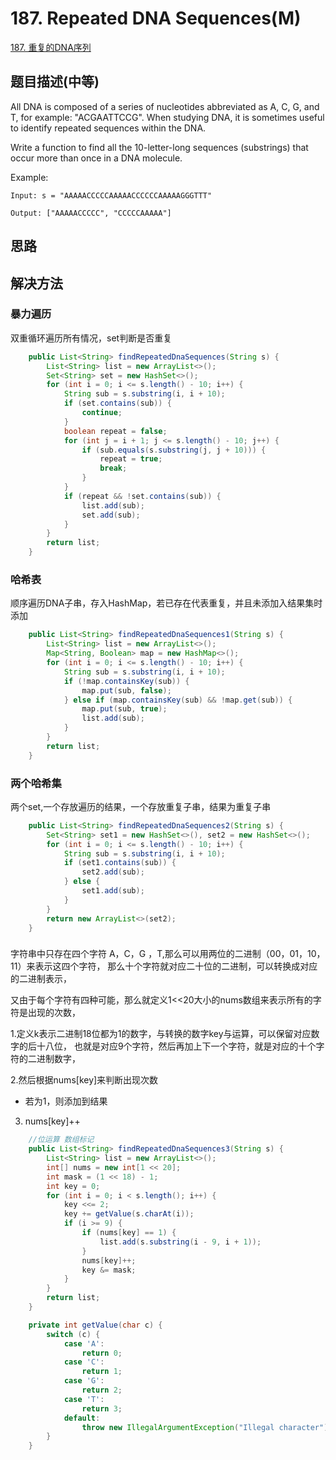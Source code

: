 # 187. Repeated DNA Sequences(M)


[187. 重复的DNA序列](https://leetcode-cn.com/problems/repeated-dna-sequences/)


## 题目描述(中等)

All DNA is composed of a series of nucleotides abbreviated as A, C, G, and T, for example: "ACGAATTCCG". When studying DNA, it is sometimes useful to identify repeated sequences within the DNA.

Write a function to find all the 10-letter-long sequences (substrings) that occur more than once in a DNA molecule.

Example:
```
Input: s = "AAAAACCCCCAAAAACCCCCCAAAAAGGGTTT"

Output: ["AAAAACCCCC", "CCCCCAAAAA"]
```

## 思路



## 解决方法



### 暴力遍历

双重循环遍历所有情况，set判断是否重复

```java
    public List<String> findRepeatedDnaSequences(String s) {
        List<String> list = new ArrayList<>();
        Set<String> set = new HashSet<>();
        for (int i = 0; i <= s.length() - 10; i++) {
            String sub = s.substring(i, i + 10);
            if (set.contains(sub)) {
                continue;
            }
            boolean repeat = false;
            for (int j = i + 1; j <= s.length() - 10; j++) {
                if (sub.equals(s.substring(j, j + 10))) {
                    repeat = true;
                    break;
                }
            }
            if (repeat && !set.contains(sub)) {
                list.add(sub);
                set.add(sub);
            }
        }
        return list;
    }

```

### 哈希表

顺序遍历DNA子串，存入HashMap，若已存在代表重复，并且未添加入结果集时添加

```java
    public List<String> findRepeatedDnaSequences1(String s) {
        List<String> list = new ArrayList<>();
        Map<String, Boolean> map = new HashMap<>();
        for (int i = 0; i <= s.length() - 10; i++) {
            String sub = s.substring(i, i + 10);
            if (!map.containsKey(sub)) {
                map.put(sub, false);
            } else if (map.containsKey(sub) && !map.get(sub)) {
                map.put(sub, true);
                list.add(sub);
            }
        }
        return list;
    }

```

### 两个哈希集

两个set,一个存放遍历的结果，一个存放重复子串，结果为重复子串

```java
    public List<String> findRepeatedDnaSequences2(String s) {
        Set<String> set1 = new HashSet<>(), set2 = new HashSet<>();
        for (int i = 0; i <= s.length() - 10; i++) {
            String sub = s.substring(i, i + 10);
            if (set1.contains(sub)) {
                set2.add(sub);
            } else {
                set1.add(sub);
            }
        }
        return new ArrayList<>(set2);
    }
```

### 

字符串中只存在四个字符 A，C，G ，T,那么可以用两位的二进制（00，01，10，11）来表示这四个字符，
那么十个字符就对应二十位的二进制，可以转换成对应的二进制表示，

又由于每个字符有四种可能，那么就定义1<<20大小的nums数组来表示所有的字符是出现的次数，


1.定义k表示二进制18位都为1的数字，与转换的数字key与运算，可以保留对应数字的后十八位，
也就是对应9个字符，然后再加上下一个字符，就是对应的十个字符的二进制数字，

2.然后根据nums[key]来判断出现次数
- 若为1，则添加到结果
3. nums[key]++


```java
    //位运算 数组标记
    public List<String> findRepeatedDnaSequences3(String s) {
        List<String> list = new ArrayList<>();
        int[] nums = new int[1 << 20];
        int mask = (1 << 18) - 1;
        int key = 0;
        for (int i = 0; i < s.length(); i++) {
            key <<= 2;
            key += getValue(s.charAt(i));
            if (i >= 9) {
                if (nums[key] == 1) {
                    list.add(s.substring(i - 9, i + 1));
                }
                nums[key]++;
                key &= mask;
            }
        }
        return list;
    }

    private int getValue(char c) {
        switch (c) {
            case 'A':
                return 0;
            case 'C':
                return 1;
            case 'G':
                return 2;
            case 'T':
                return 3;
            default:
                throw new IllegalArgumentException("Illegal character");
        }
    }
```


